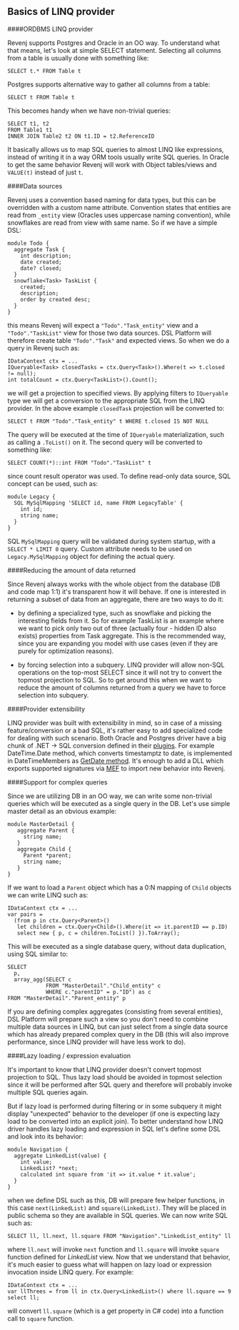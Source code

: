 ## Basics of LINQ provider

####ORDBMS LINQ provider

Revenj supports Postgres and Oracle in an OO way. To understand what that means, let's look at simple SELECT statement. Selecting all columns from a table is usually done with something like:

    SELECT t.* FROM Table t

Postgres supports alternative way to gather all columns from a table:

    SELECT t FROM Table t

This becomes handy when we have non-trivial queries:

    SELECT t1, t2 
    FROM Table1 t1 
    INNER JOIN Table2 t2 ON t1.ID = t2.ReferenceID

It basically allows us to map SQL queries to almost LINQ like expressions, instead of writing it in a way ORM tools usually write SQL queries. In Oracle to get the same behavior Revenj will work with Object tables/views and `VALUE(t)` instead of just `t`.

####Data sources

Revenj uses a convention based naming for data types, but this can be overridden with a custom name attribute. Convention states that entities are read from `_entity` view (Oracles uses uppercase naming convention), while snowflakes are read from view with same name. So if we have a simple DSL:

    module Todo {
      aggregate Task {
        int description;
        date created;
        date? closed;
      }
      snowflake<Task> TaskList {
        created;
        description;
        order by created desc;
      }
    }

this means Revenj will expect a `"Todo"."Task_entity"` view and a `"Todo"."TaskList"` view for those two data sources. DSL Platform will therefore create table `"Todo"."Task"` and expected views. So when we do a query in Revenj such as:

    IDataContext ctx = ...
    IQueryable<Task> closedTasks = ctx.Query<Task>().Where(t => t.closed != null);
    int totalCount = ctx.Query<TaskList>().Count();

we will get a projection to specified views. By applying filters to `IQueryable` type we will get a conversion to the appropriate SQL from the LINQ provider. In the above example `closedTask` projection will be converted to:

    SELECT t FROM "Todo"."Task_entity" t WHERE t.closed IS NOT NULL

The query will be executed at the time of `IQueryable` materialization, such as calling a `.ToList()` on it.
The second query will be converted to something like:

    SELECT COUNT(*)::int FROM "Todo"."TaskList" t

since count result operator was used. To define read-only data source, SQL concept can be used, such as:

    module Legacy {
      SQL MySqlMapping 'SELECT id, name FROM LegacyTable' {
        int id;
        string name;
      }
    }

SQL `MySqlMapping` query will be validated during system startup, with a `SELECT * LIMIT 0` query. Custom attribute needs to be used on `Legacy.MySqlMapping` object for defining the actual query. 

####Reducing the amount of data returned

Since Revenj always works with the whole object from the database (DB and code map 1:1) it's transparent how it will behave. If one is interested in returning a subset of data from an aggregate, there are two ways to do it:

 * by defining a specialized type, such as snowflake and picking the interesting fields from it. So for example TaskList is an example where we want to pick only two out of three (actually four - hidden ID also exists) properties from Task aggregate. This is the recommended way, since you are expanding you model with use cases (even if they are purely for optimization reasons).

 * by forcing selection into a subquery. LINQ provider will allow non-SQL operations on the top-most SELECT since it will not try to convert the topmost projection to SQL. So to get around this when we want to reduce the amount of columns returned from a query we have to force selection into subquery. 

####Provider extensibility

LINQ provider was built with extensibility in mind, so in case of a missing feature/conversion or a bad SQL, it's rather easy to add specialized code for dealing with such scenario. Both Oracle and Postgres driver have a big chunk of .NET -> SQL conversion defined in their [plugins](https://github.com/ngs-doo/revenj/tree/master/csharp/Database/Revenj.DatabasePersistence.Postgres/QueryGeneration/Plugins). For example DateTime.Date method, which converts timestamptz to date, is implemented in DateTimeMembers as [GetDate method](https://github.com/ngs-doo/revenj/blob/master/csharp/Database/Revenj.DatabasePersistence.Postgres/QueryGeneration/Plugins/MemberSupport/DateTimeMembers.cs#L47). It's enough to add a DLL which exports supported signatures via [MEF](http://msdn.microsoft.com/en-us/library/dd460648%28v=vs.110%29.aspx) to import new behavior into Revenj.

####Support for complex queries

Since we are utilizing DB in an OO way, we can write some non-trivial queries which will be executed as a single query in the DB. Let's use simple master detail as an obvious example:

    module MasterDetail {
       aggregate Parent {
         string name;
       }
       aggregate Child {
         Parent *parent;
         string name;
       }
    }

If we want to load a `Parent` object which has a 0:N mapping of `Child` objects we can write LINQ such as:

    IDataContext ctx = ...
    var pairs = 
      (from p in ctx.Query<Parent>()
       let children = ctx.Query<Child>().Where(it => it.parentID == p.ID)
       select new { p, c = children.ToList() }).ToArray();

This will be executed as a single database query, without data duplication, using SQL similar to:

    SELECT 
      p, 
      array_agg(SELECT c 
                FROM "MasterDetail"."Child_entity" c 
                WHERE c."parentID" = p."ID") as c
    FROM "MasterDetail"."Parent_entity" p  

If you are defining complex aggregates (consisting from several entities), DSL Platform will prepare such a view so you don't need to combine multiple data sources in LINQ, but can just select from a single data source which has already prepared complex query in the DB (this will also improve performance, since LINQ provider will have less work to do).

####Lazy loading / expression evaluation

It's important to know that LINQ provider doesn't convert topmost projection to SQL. Thus lazy load should be avoided in topmost selection since it will be performed after SQL query and therefore will probably invoke multiple SQL queries again. 

But if lazy load is performed during filtering or in some subquery it might display "unexpected" behavior to the developer (if one is expecting lazy load to be converted into an explicit join). To better understand how LINQ driver handles lazy loading and expression in SQL let's define some DSL and look into its behavior:

    module Navigation {
      aggregate LinkedList(value) {
        int value;
        LinkedList? *next;
        calculated int square from 'it => it.value * it.value';
      }
    }

when we define DSL such as this, DB will prepare few helper functions, in this case `next(LinkedList)` and `square(LinkedList)`. They will be placed in public schema so they are available in SQL queries. We can now write SQL such as:

    SELECT ll, ll.next, ll.square FROM "Navigation"."LinkedList_entity" ll

where `ll.next` will invoke `next` function and `ll.square` will invoke `square` function defined for *LinkedList* view. Now that we understand that behavior, it's much easier to guess what will happen on lazy load or expression invocation inside LINQ query. For example:

    IDataContext ctx = ...
    var llThrees = from ll in ctx.Query<LinkedList>() where ll.square == 9 select ll;

will convert `ll.square` (which is a get property in C# code) into a function call to `square` function.
